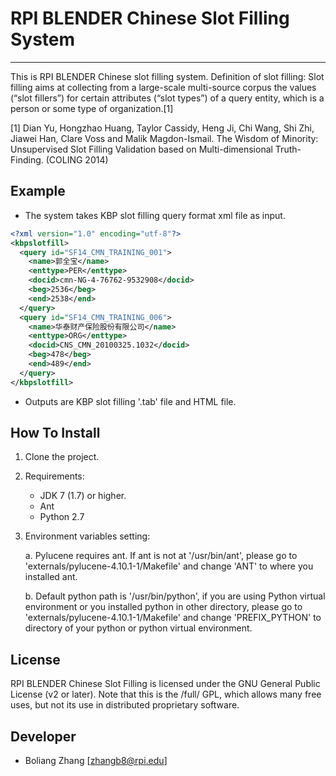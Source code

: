 # RPI BLENDER Chinese Slot Filling System
---------------------------

This is RPI BLENDER Chinese slot filling system. Definition of slot filling: Slot filling aims at collecting from a large-scale multi-source corpus the values (“slot fillers”) for certain attributes (“slot types”) of a query entity, which is a person or some type of organization.[1]

[1] Dian Yu, Hongzhao Huang, Taylor Cassidy, Heng Ji, Chi Wang, Shi Zhi, Jiawei Han, Clare Voss and Malik Magdon-Ismail. The Wisdom of Minority: Unsupervised Slot Filling Validation based on Multi-dimensional Truth-Finding. (COLING 2014)

## Example
* The system takes KBP slot filling query format xml file as input.
```xml
<?xml version="1.0" encoding="utf-8"?>
<kbpslotfill>
  <query id="SF14_CMN_TRAINING_001">
    <name>郭全宝</name>
    <enttype>PER</enttype>
    <docid>cmn-NG-4-76762-9532908</docid>
    <beg>2536</beg>
    <end>2538</end>
  </query>
  <query id="SF14_CMN_TRAINING_006">
    <name>华泰财产保险股份有限公司</name>
    <enttype>ORG</enttype>
    <docid>CNS_CMN_20100325.1032</docid>
    <beg>478</beg>
    <end>489</end>
  </query>
</kbpslotfill>
```
* Outputs are KBP slot filling '.tab' file and HTML file.

## How To Install
1. Clone the project.

2. Requirements:  

   * JDK 7 (1.7) or higher.  
   * Ant  
   * Python 2.7

3. Environment variables setting:  

	a. Pylucene requires ant. If ant is not at '/usr/bin/ant', please go to 'externals/pylucene-4.10.1-1/Makefile' and change 'ANT' to where you installed ant.  
	
	b. Default python path is '/usr/bin/python', if you are using Python virtual environment or you installed python in other directory, please go to 'externals/pylucene-4.10.1-1/Makefile' and change 'PREFIX_PYTHON' to directory of your python or python virtual environment.




## License

RPI BLENDER Chinese Slot Filling is licensed under the GNU General Public License (v2 or later). Note that this is the /full/ GPL, which allows many free uses, but not its use in distributed proprietary software.

## Developer
   * Boliang Zhang [zhangb8@rpi.edu]